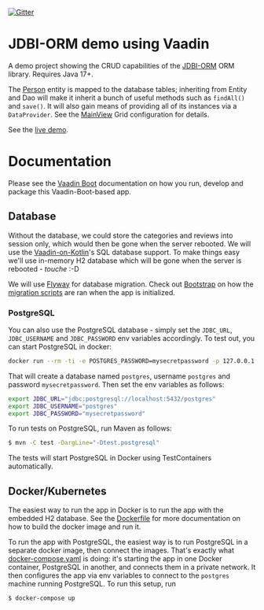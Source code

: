 [![Gitter](https://badges.gitter.im/Join%20Chat.svg)](https://gitter.im/vaadin-flow/Lobby#?utm_source=badge&utm_medium=badge&utm_campaign=pr-badge)

# JDBI-ORM demo using Vaadin

A demo project showing the CRUD capabilities of the [JDBI-ORM](https://gitlab.com/mvysny/jdbi-orm)
ORM library. Requires Java 17+.

The [Person](src/main/java/com/vaadin/starter/skeleton/Person.java)
entity is mapped to the database tables; inheriting from Entity and Dao
will make it inherit a bunch of useful methods such as `findAll()` and `save()`. It will also gain means of
providing all of its instances via a `DataProvider`. See the [MainView](src/main/java/com/vaadin/starter/skeleton/MainView.java)
Grid configuration for details.

See the [live demo](https://v-herd.eu/jdbi-orm-vaadin-crud-demo/).

# Documentation

Please see the [Vaadin Boot](https://github.com/mvysny/vaadin-boot#preparing-environment) documentation
on how you run, develop and package this Vaadin-Boot-based app.

## Database

Without the database, we could store the categories and reviews into session only, which would then be gone when the server rebooted.
We will use the [Vaadin-on-Kotlin](http://vaadinonkotlin.eu/)'s SQL database support. To make things easy we'll
use in-memory H2 database which will be gone when the server is rebooted - *touche* :-D

We will use [Flyway](https://flywaydb.org/) for database migration. Check out [Bootstrap](src/main/java/com/vaadin/starter/skeleton/Bootstrap.java)
on how the [migration scripts](src/main/resources/db/migration) are ran when the app is initialized.

### PostgreSQL

You can also use the PostgreSQL database - simply set the `JDBC_URL`, `JDBC_USERNAME` and `JDBC_PASSWORD` env variables
accordingly. To test out, you can start PostgreSQL in docker:

```bash
docker run --rm -ti -e POSTGRES_PASSWORD=mysecretpassword -p 127.0.0.1:5432:5432 postgres:15.2
```

That will create a database named `postgres`, username `postgres` and password `mysecretpassword`.
Then set the env variables as follows:

```bash
export JDBC_URL="jdbc:postgresql://localhost:5432/postgres"
export JDBC_USERNAME="postgres"
export JDBC_PASSWORD="mysecretpassword"
```

To run tests on PostgreSQL, run Maven as follows:

```bash
$ mvn -C test -DargLine="-Dtest.postgresql"
```

The tests will start PostgreSQL in Docker using TestContainers automatically.

## Docker/Kubernetes

The easiest way to run the app in Docker is to run the app with the embedded H2 database.
See the [Dockerfile](Dockerfile) for more documentation on how to build the docker image
and run it.

To run the app with PostgreSQL, the easiest way is to run PostgreSQL in a separate docker image,
then connect the images. That's exactly what [docker-compose.yaml](docker-compose.yaml)
is doing: it's starting the app in one Docker container, PostgreSQL in another, and
connects them in a private network. It then configures the app via env variables
to connect to the `postgres` machine running PostgreSQL. To run this setup,
run

```bash
$ docker-compose up
```
